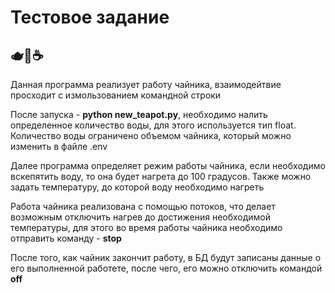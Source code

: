 <h1> Тестовое задание </h1>

<h2>🫖🍵☕️</h2>

<p>Данная программа реализует работу чайника, взаимодейтвие просходит с измользованием командной строки</p>
<p>После запуска - <b>python new_teapot.py</b>, необходимо налить определенное количество воды, для этого используется тип float. Количество воды ограничено объемом чайника, который можно изменить в файле .env</p>
<p>Далее программа определяет режим работы чайника, если необходимо вскепятить воду, то она будет нагрета до 100 градусов. Также можно задать температуру, до которой воду необходимо нагреть</p>
<p>Работа чайника реализована с помощью потоков, что делает возможным отключить нагрев до достижения необходимой температуры, для этого во время работы чайника необходимо отправить команду - <b>stop</b></p>
<p>После того, как чайник закончит работу, в БД будут записаны данные о его выполненной работете, после чего,  его можно отключить командой <b>off</b></p>
